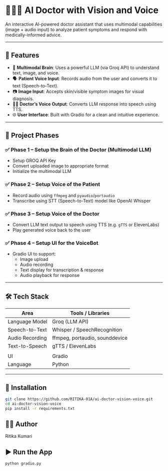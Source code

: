 # 🧠👨‍⚕️ AI Doctor with Vision and Voice

An interactive AI-powered doctor assistant that uses multimodal capabilities (image + audio input) to analyze patient symptoms and respond with medically-informed advice.

---

## 🚀 Features

- 🧠 **Multimodal Brain**: Uses a powerful LLM (via Groq API) to understand text, image, and voice.
- 🗣️ **Patient Voice Input**: Records audio from the user and converts it to text (Speech-to-Text).
- 📷 **Image Input**: Accepts skin/visible symptom images for visual diagnosis.
- 🧑‍⚕️ **Doctor’s Voice Output**: Converts LLM response into speech using TTS.
- 🌐 **User Interface**: Built with Gradio for a clean and intuitive experience.

---

## 🧩 Project Phases

### ✅ Phase 1 – Setup the Brain of the Doctor (Multimodal LLM)
- Setup GROQ API Key
- Convert uploaded image to appropriate format
- Initialize the multimodal LLM

### ✅ Phase 2 – Setup Voice of the Patient
- Record audio using `ffmpeg` and `pyaudio`/`portaudio`
- Transcribe using STT (Speech-to-Text) model like OpenAI Whisper 

### ✅ Phase 3 – Setup Voice of the Doctor
- Convert LLM text output to speech using TTS (e.g. `gTTS` or ElevenLabs)
- Play generated voice back to the user

### ✅ Phase 4 – Setup UI for the VoiceBot
- Gradio UI to support:
  - Image upload
  - Audio recording
  - Text display for transcription & response
  - Audio playback for response

---

## 🛠️ Tech Stack

| Area              | Tools / Libraries                      |
|-------------------|----------------------------------------|
| Language Model    | Groq (LLM API)                         |
| Speech-to-Text    | Whisper / SpeechRecognition |
| Audio Recording   | ffmpeg, portaudio, sounddevice         |
| Text-to-Speech    | gTTS / ElevenLabs                      |
|                        |
| UI                | Gradio                                 |
| Language          | Python                                 |

---

## 💾 Installation

```bash
git clone https://github.com/RITIKA-01A/ai-doctor-vision-voice.git
cd ai-doctor-vision-voice
pip install -r requirements.txt
```

## 🙋‍♀️ Author
Ritika Kumari

## ▶️ Run the App
```
python gradio.py
```
